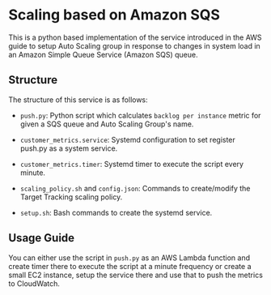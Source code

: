 # Scaling based on Amazon SQS

This is a python based implementation of the service introduced in the AWS guide to setup Auto Scaling group in response to changes in system load in an Amazon Simple Queue Service (Amazon SQS) queue.

## Structure

The structure of this service is as follows:

- `push.py`: Python script which calculates `backlog per instance` metric for given a SQS queue and Auto Scaling Group's name.

- `customer_metrics.service`: Systemd configuration to set register push.py as a system service.

- `customer_metrics.timer`: Systemd timer to execute the script every minute.

- `scaling_policy.sh` and `config.json`: Commands to create/modify the Target Tracking scaling policy.

- `setup.sh`: Bash commands to create the systemd service.

## Usage Guide

You can either use the script in `push.py` as an AWS Lambda function and create timer there to execute the script at a minute frequency or create a small EC2 instance, setup the service there and use that to push the metrics to CloudWatch.